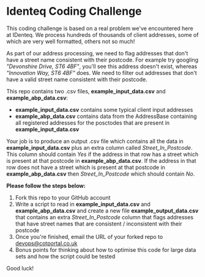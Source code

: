 # Identeq Coding Challenge

This coding challenge is based on a real problem we've encountered here at IDenteq. We process hundreds of thousands of client addresses, some of which are very well formatted, others not so much!

As part of our address processing, we need to flag addresses that don't have a street name consistent with their postcode. For example try googling *"Devonshire Drive, ST6 4BF"*, you'll see this address doesn't exist, whereas *"Innovation Way, ST6 4BF"* does. We need to filter out addresses that don't have a valid street name consistent with their postcode.

This repo contains two .csv files, **example_input_data.csv** and **example_abp_data.csv**:

 - **example_input_data.csv** contains some typical client input addresses
 - **example_abp_data.csv** contains data from the AddressBase containing all registered addresses for the posctodes that are present in **example_input_data.csv**

Your job is to produce an output .csv file which contains all the data in **example_input_data.csv** plus an extra column called *Street_In_Postcode*. This column should contain *Yes* if the address in that row has a street which is present at that postcode in **example_abp_data.csv**. If the address in that row does not have a street which is present at that postcode in **example_abp_data.csv** then *Street_In_Postcode* which should contain *No*.

**Please follow the steps below:**
1. Fork this repo to your GitHub account
2. Write a script to read in **example_input_data.csv** and **example_abp_data.csv** and create a new file **example_output_data.csv** that contains an extra *Street_In_Postcode* column that flags addresses that have street names that are consistent / inconsistent with their postcode
3. Once you're finished, email the URL of your forked repo to devops@cotportal.co.uk
4. Bonus points for thinking about how to optimise this code for large data sets and how the script could be tested

Good luck!
